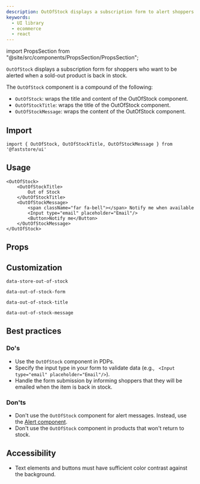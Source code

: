 ```yaml
---
description: OutOfStock displays a subscription form to alert shoppers when the product is back in stock.
keywords:
  - UI library
  - ecommerce
  - react
---
```


import PropsSection from "@site/src/components/PropsSection/PropsSection";

`OutOfStock` displays a subscription form for shoppers who want to be alerted when a sold-out product is back in stock.

The `OutOfStock` component is a compound of the following:

- `OutOfStock`: wraps the title and content of the OutOfStock component.
- `OutOfStockTitle`: wraps the title of the OutOfStock component.
- `OutOfStockMessage`: wraps the content of the OutOfStock component.

## Import

```tsx
import { OutOfStock, OutOfStockTitle, OutOfStockMessage } from '@faststore/ui'
```

## Usage

```tsx live
<OutOfStock>
    <OutOfStockTitle>
        Out of Stock
    </OutOfStockTitle>
    <OutOfStockMessage>
        <span className="far fa-bell"></span> Notify me when available
        <Input type="email" placeholder="Email"/>
        <Button>Notify me</Button>
    </OutOfStockMessage>    
</OutOfStock>
```

## Props

<PropsSection name="OutOfStock" />

## Customization
`data-store-out-of-stock`

`data-out-of-stock-form`

`data-out-of-stock-title`

`data-out-of-stock-message`

## Best practices

### Do's
- Use the `OutOfStock` component in PDPs.
- Specify the input type in your form to validate data (e.g., ` <Input type="email" placeholder="Email"/>`).
- Handle the form submission by informing shoppers that they will be emailed when the item is back in stock.

### Don'ts
- Don't use the `OutOfStock` component for alert messages. Instead, use the [Alert component](https://www.faststore.dev/reference/ui/molecules/Alert).
- Don't use the `OutOfStock` component in products that won't return to stock.

## Accessibility
- Text elements and buttons must have sufficient color contrast against the background.